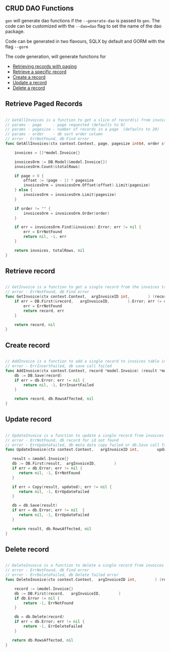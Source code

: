 ## CRUD DAO Functions
`gen` will generate dao functions if the `--generate-dao` is passed to `gen`. The code can be customized with the `--dao=dao` flag to set the name of the dao package.

Code can be generated in two flavours, SQLX by default and GORM with the flag `--gorm`


The code generation, will generate functions for
- [Retrieving records with paging](#Retrieve-Paged-Records)
- [Retrieve a specific record](#Retrieve-record)
- [Create a record](#Create-record)
- [Update a record](#Update-record)
- [Delete a record](#Delete-record)

## Retrieve Paged Records
```go

// GetAllInvoices is a function to get a slice of record(s) from invoices table in the main database
// params - page     - page requested (defaults to 0)
// params - pagesize - number of records in a page  (defaults to 20)
// params - order    - db sort order column
// error - ErrNotFound, db Find error
func GetAllInvoices(ctx context.Context, page, pagesize int64, order string) (invoices []*model.Invoice, totalRows int, err error) {

	invoices = []*model.Invoice{}

	invoicesOrm := DB.Model(&model.Invoice{})
    invoicesOrm.Count(&totalRows)

	if page > 0 {
		offset := (page - 1) * pagesize
		invoicesOrm = invoicesOrm.Offset(offset).Limit(pagesize)
	} else {
		invoicesOrm = invoicesOrm.Limit(pagesize)
    }

	if order != "" {
		invoicesOrm = invoicesOrm.Order(order)
	}

	if err = invoicesOrm.Find(&invoices).Error; err != nil {
	    err = ErrNotFound
		return nil, -1, err
	}

	return invoices, totalRows, nil
}

```

## Retrieve record
```go

// GetInvoice is a function to get a single record from the invoices table in the main database
// error - ErrNotFound, db Find error
func GetInvoice(ctx context.Context,  argInvoiceID int,        ) (record *model.Invoice, err error) {
	if err = DB.First(&record,   argInvoiceID,        ).Error; err != nil {
	    err = ErrNotFound
		return record, err
	}

	return record, nil
}

```

## Create record
```go

// AddInvoice is a function to add a single record to invoices table in the main database
// error - ErrInsertFailed, db save call failed
func AddInvoice(ctx context.Context, record *model.Invoice) (result *model.Invoice, RowsAffected int64, err error) {
    db := DB.Save(record)
	if err = db.Error; err != nil {
	    return nil, -1, ErrInsertFailed
	}

	return record, db.RowsAffected, nil
}

```

## Update record
```go

// UpdateInvoice is a function to update a single record from invoices table in the main database
// error - ErrNotFound, db record for id not found
// error - ErrUpdateFailed, db meta data copy failed or db.Save call failed
func UpdateInvoice(ctx context.Context,   argInvoiceID int,        updated *model.Invoice) (result *model.Invoice, RowsAffected int64, err error) {

   result = &model.Invoice{}
   db := DB.First(result,  argInvoiceID,        )
   if err = db.Error; err != nil {
      return nil, -1, ErrNotFound
   }

   if err = Copy(result, updated); err != nil {
      return nil, -1, ErrUpdateFailed
   }

   db = db.Save(result)
   if err = db.Error; err != nil  {
      return nil, -1, ErrUpdateFailed
   }

   return result, db.RowsAffected, nil
}

```

## Delete record
```go

// DeleteInvoice is a function to delete a single record from invoices table in the main database
// error - ErrNotFound, db Find error
// error - ErrDeleteFailed, db Delete failed error
func DeleteInvoice(ctx context.Context,  argInvoiceID int,        ) (rowsAffected int64, err error) {

    record := &model.Invoice{}
    db := DB.First(record,   argInvoiceID,        )
    if db.Error != nil {
        return -1, ErrNotFound
    }

    db = db.Delete(record)
    if err = db.Error; err != nil {
        return -1, ErrDeleteFailed
    }

   return db.RowsAffected, nil
}

```
